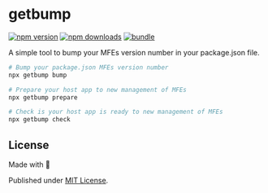 # getbump

[![npm version][npm-version-src]][npm-version-href]
[![npm downloads][npm-downloads-src]][npm-downloads-href]
[![bundle][bundle-src]][bundle-href]

A simple tool to bump your MFEs version number in your package.json file.

```sh
# Bump your package.json MFEs version number
npx getbump bump
```

```sh
# Prepare your host app to new management of MFEs
npx getbump prepare
```

```sh
# Check is your host app is ready to new management of MFEs
npx getbump check
```

## License

Made with 💛

Published under [MIT License](./LICENSE).

<!-- Badges -->

[npm-version-src]: https://img.shields.io/npm/v/getbump?style=flat&colorA=18181B&colorB=F0DB4F
[npm-version-href]: https://npmjs.com/package/getbump
[npm-downloads-src]: https://img.shields.io/npm/dm/getbump?style=flat&colorA=18181B&colorB=F0DB4F
[npm-downloads-href]: https://npmjs.com/package/getbump
[bundle-src]: https://img.shields.io/bundlephobia/minzip/getbump?style=flat&colorA=18181B&colorB=F0DB4F
[bundle-href]: https://bundlephobia.com/result?p=getbump
